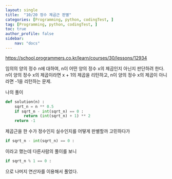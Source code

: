 ```yaml
---
layout: single
title:  "10/20 정수 제곱근 판별"
categories: [Programming, python, codingTest, ]
tag: [Programming, python, codingTest, ]
toc: true
author_profile: false
sidebar:
    nav: "docs"
---
```


https://school.programmers.co.kr/learn/courses/30/lessons/12934

임의의 양의  정수 n에 대하여, n이 어떤 양의 정수 x의 제곱인지 아닌지 판단하려 한다. n이 양의 정수 x의 제곱이라면 x + 1의 제곱을 리턴하고, n이 양의 정수 x의 제곱이 아니라면 -1을 리턴하는 문제.



나의 풀이

```python
def solution(n) :
    sqrt_n = n ** 0.5
    if sqrt_n - int(sqrt_n) == 0 :
        return (int(sqrt_n) + 1) ** 2
    return -1
```



제곱근을 한 수가 정수인지 실수인지를 어떻게 판별할까 고민하다가

```python
if sqrt_n - int(sqrt_n) == 0 :
```

이라고 했는데 다른사람의 풀이를 보니

```python
if sqrt_n % 1 == 0 :
```

으로 나머지 연산자를 이용해서 풀었다.